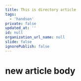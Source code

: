 ```yaml
---
title: This is directory article
tags:
  - 'handson'
private: false
updated_at: ''
id: null
organization_url_name: null
slide: false
ignorePublish: false
---
```

# new article body
